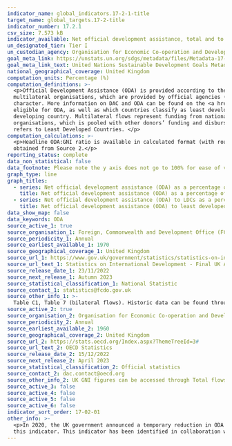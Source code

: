 ```yaml
---
indicator_name: global_indicators.17-2-1-title
target_name: global_targets.17-2-title
indicator_number: 17.2.1
csv_size: 7.573 kB
indicator_available: Net official development assistance, total and to least developed countries, as a proportion of Gross National Income (GNI)
un_designated_tier: Tier I
un_custodian_agency: Organisation for Economic Co-operation and Development (OECD)
goal_meta_link: https://unstats.un.org/sdgs/metadata/files/Metadata-17-02-01.pdf
goal_meta_link_text: United Nations Sustainable Development Goals Metadata (PDF 206 KB)
national_geographical_coverage: United Kingdom
computation_units: Percentage (%)
computation_definitions: >-
  <p>Official Development Assistance (ODA) is provided according to the standardised definitions and methodologies of the Organisation for Economic Cooperation and Development’s (OECD) Development Assistance Committee (DAC). ODA is defined as resource flows to developing countries and
  multilateral organisations, which are provided by official agencies (e.g. the UK Government) or their executive agencies, where each transaction is administered with the promotion of the economic development and welfare of developing countries as its main objective and is concessional in
  character. More information on DAC and ODA can be found on the <a href="http://www.oecd.org/development/financing-sustainable-development/development-finance-standards/officialdevelopmentassistancedefinitionandcoverage.htm">OECD website</a>. </p> <p>For the current list of countries
  eligible for ODA, as well as which countries classify as least developed, visit the <a href="https://www.oecd.org/dac/financing-sustainable-development/development-finance-standards/daclist.htm">OECD website</a>. </p><p>Bilateral flows are supplied by a donor country directly to a
  developing country. Multilateral flows represent funding from national governments to multilateral
  organisations, which is pooled with other donors’ funding and disbursed as part of the core budget of the multilateral organisation.</p> <p>GNI refers to Gross National Income.</p><p>LDCs
  refers to Least Developed Countries. </p>
computation_calculations: >-
  <p>Headline ODA:GNI ratio is available in calculated format (with rounding) from Table C1 in Source 1. Least developed countries ODA:GNI ratio is calculated as (bilateral LDC ODA/ GNI) * 100. The LDC ODA figures are obtained from Table 7 in Source 1.</p> <p>GNI figures are
  obtained from Source 2.</p>
reporting_status: complete
data_non_statistical: false
data_footnote: Please note the y axis does not go to 100% for ease of visualisation
graph_type: line
graph_titles:
  - series: Net official development assistance (ODA) as a percentage of GNI
    title: Net official development assistance (ODA) as a percentage of Gross National Income (GNI)
  - series: Net official development assistance (ODA) to LDCs as a percentage of OECD-DAC donors' GNI, by donor countries
    title: Net official development assistance (ODA) to least developed countries (LDCs) as a percentage of Gross National Income (GNI)
data_show_map: false
data_keywords: ODA
source_active_1: true
source_organisation_1: Foreign, Commonwealth and Development Office (FCDO) (formerly Department for International Development)
source_periodicity_1: Annual
source_earliest_available_1: 1970
source_geographical_coverage_1: United Kingdom
source_url_1: https://www.gov.uk/government/statistics/statistics-on-international-development-final-uk-aid-spend-2021
source_url_text_1: Statistics on International Development - Final UK Aid Spend 2021
source_release_date_1: 23/11/2022
source_next_release_1: Autumn 2023
source_statistical_classification_1: National Statistic
source_contact_1: statistics@fcdo.gov.uk 
source_other_info_1: >-
  Table C1, Table 7 (bilateral flows). Historic data can be found through the [Statistics on International Development page](https://www.gov.uk/government/collections/statistics-on-international-development).
source_active_2: true
source_organisation_2: Organisation for Economic Co-operation and Development (OECD)
source_periodicity_2: Annual
source_earliest_available_2: 1960
source_geographical_coverage_2: United Kingdom
source_url_2: https://stats.oecd.org/Index.aspx?ThemeTreeId=3#
source_url_text_2: OECD Statistics
source_release_date_2: 15/12/2022
source_next_release_2: April 2023
source_statistical_classification_2: Official statistics
source_contact_2: dac.contact@oecd.org
source_other_info_2: UK GNI figures can be accessed through Total flows by donor option [DAC1], customising by United Kingdom, national currency, and desired date span options.
source_active_3: false
source_active_4: false
source_active_5: false
source_active_6: false
indicator_sort_order: 17-02-01
other_info: >-
  <p>In 2020, the UK government announced a temporary reduction in ODA from 0.7 per cent of GNI to 0.5 per cent of GNI effective from 2021. The UK government committed to returning to spending 0.7 per cent as soon as the fiscal situation allows.</p> Data follows the UN specification for
  this indicator. This indicator has been identified in collaboration with topic experts.
---
```

